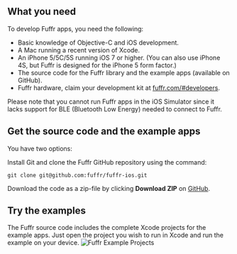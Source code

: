 ## What you need

To develop Fuffr apps, you need the following:

* Basic knowledge of Objective-C and iOS development.
* A Mac running a recent version of Xcode.
* An iPhone 5/5C/5S running iOS 7 or higher. (You can also use iPhone 4S, but Fuffr is designed for the iPhone 5 form factor.)
* The source code for the Fuffr library and the example apps (available on GitHub).
* Fuffr hardware, claim your development kit at [fuffr.com/#developers](http://fuffr.com/#developers).


Please note that you cannot run Fuffr apps in the iOS Simulator since it lacks support for BLE (Bluetooth Low Energy) needed to connect to Fuffr.


## Get the source code and the example apps

You have two options:

Install Git and clone the Fuffr GitHub repository using the command:

    git clone git@github.com:fuffr/fuffr-ios.git

Download the code as a zip-file by clicking **Download ZIP** on [GitHub](https://github.com/fuffr/fuffr-ios).

## Try the examples

The Fuffr source code includes the complete Xcode projects for the example apps. Just open the project you wish to run in Xcode and run the example on your device.
![Fuffr Example Projects](http://fuffr.com/wp-content/uploads/2014/06/Fuffr_example_apps.gif "Fuffr Example Projects")
